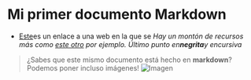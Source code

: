 # Mi primer documento Markdown
* [Este](https://www.markdownguide.org/basic-syntax/)es un enlace a una web en la que se
*Hay un montón de recursos más como [este otro](https://www.markdowntutorial.com/) por ejemplo.
*Último punto en**negrita**y en*cursiva*
> ¿Sabes que este mismo documento está hecho en **markdown**?
Podemos poner incluso imágenes!
![Imagen](https://guilleatm.github.io/demo-web/assets/img/my-profile-img.jpg)
